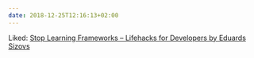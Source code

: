 ```yaml
---
date: 2018-12-25T12:16:13+02:00
---
```


Liked: [Stop Learning Frameworks – Lifehacks for Developers by Eduards Sizovs](https://sizovs.net/2018/12/17/stop-learning-frameworks/)
